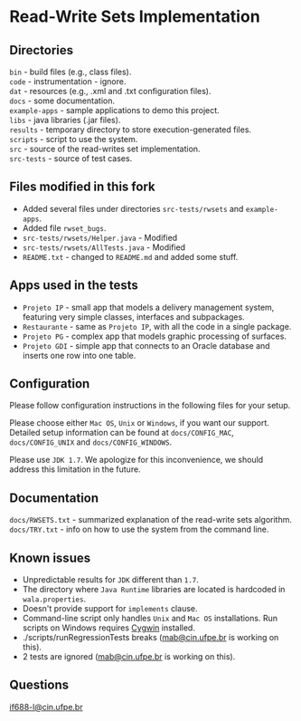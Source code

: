 Read-Write Sets Implementation
==============================

Directories
-----------

```bin``` - build files (e.g., class files). <br/>
```code``` - instrumentation - ignore. <br/>
```dat``` - resources (e.g., .xml and .txt configuration files). <br/>
```docs``` - some documentation. <br/>
```example-apps``` - sample applications to demo this project. <br/>
```libs``` - java libraries (.jar files). <br/>
```results``` - temporary directory to store execution-generated files. <br/>
```scripts``` - script to use the system. <br/>
```src``` - source of the read-writes set implementation. <br/>
```src-tests``` - source of test cases.

Files modified in this fork
---------------------------

* Added several files under directories ```src-tests/rwsets``` and ```example-apps```. <br/>
* Added file ```rwset_bugs```.
* ```src-tests/rwsets/Helper.java``` - Modified <br/>
* ```src-tests/rwsets/AllTests.java``` - Modified <br/>
* ```README.txt``` - changed to ```README.md``` and added some stuff. <br/>

Apps used in the tests
----------------------

* ```Projeto IP``` - small app that models a delivery management system, featuring very simple classes, interfaces and subpackages. <br/>
* ```Restaurante``` - same as ```Projeto IP```, with all the code in a single package. <br/>
* ```Projeto PG``` - complex app that models graphic processing of surfaces. <br/>
* ```Projeto GDI``` - simple app that connects to an Oracle database and inserts one row into one table.

Configuration
-------------

Please follow configuration instructions in the following files for
your setup.

Please choose either ```Mac OS```, ```Unix``` or ```Windows```, if you want our support. Detailed
setup information can be found at ```docs/CONFIG_MAC```, ```docs/CONFIG_UNIX``` and ```docs/CONFIG_WINDOWS```.

Please use ```JDK 1.7```.  We apologize for this inconvenience, we should
address this limitation in the future. 

Documentation
-------------
 
```docs/RWSETS.txt``` - summarized explanation of the read-write sets algorithm. <br/>
```docs/TRY.txt``` - info on how to use the system from the command line.

Known issues
------------

- Unpredictable results for ```JDK``` different than ```1.7```.
- The directory where ```Java Runtime``` libraries are located is hardcoded in ```wala.properties```.
- Doesn't provide support for ```implements``` clause.
- Command-line script only handles ```Unix``` and ```Mac OS``` installations. Run scripts on Windows requires [Cygwin](https://www.cygwin.com) installed.
- ./scripts/runRegressionTests breaks (mab@cin.ufpe.br is working on this).
- 2 tests are ignored (mab@cin.ufpe.br is working on this).

Questions
---------

if688-l@cin.ufpe.br

